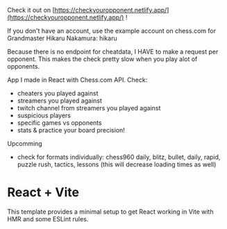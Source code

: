 Check it out on [https://checkyouropponent.netlify.app/](https://checkyouropponent.netlify.app/) !

If you don't have an account, use the example account on chess.com for Grandmaster Hikaru Nakamura: hikaru

Because there is no endpoint for cheatdata, I HAVE to make a request per opponent.
This makes the check pretty slow when you play alot of opponents.

App I made in React with Chess.com API.
Check:

- cheaters you played against
- streamers you played against
- twitch channel from streamers you played against
- suspicious players
- specific games vs opponents
- stats
  & practice your board precision!

Upcomming

- check for formats individually: chess960 daily, blitz, bullet, daily, rapid, puzzle rush, tactics, lessons
  (this will decrease loading times as well)

# React + Vite

This template provides a minimal setup to get React working in Vite with HMR and some ESLint rules.
